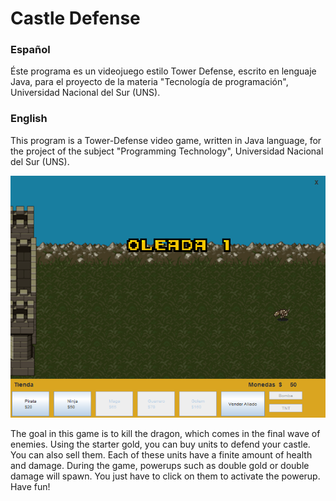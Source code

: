 # Castle Defense


### Español
 Éste programa es un videojuego estilo Tower Defense, escrito en lenguaje Java, para el proyecto de la materia "Tecnología de programación", Universidad Nacional del Sur (UNS).
 

 ### English
 This program is a Tower-Defense video game, written in Java language, for the project of the subject "Programming Technology", Universidad Nacional del Sur (UNS).

![plot](readmeImages/screenshot.PNG)

The goal in this game is to kill the dragon, which comes in the final wave of enemies.
Using the starter gold, you can buy units to defend your castle. You can also sell them. Each of these units have a finite amount of health and damage.
During the game, powerups such as double gold or double damage will spawn. You just have to click on them to activate the powerup.
Have fun!
